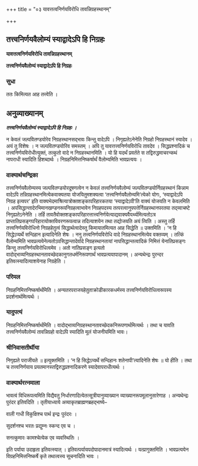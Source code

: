 +++
title = "०३ यावत्तत्वनिर्णयविरोधि तावन्निग्रहस्थानम्"

+++


## तत्त्वनिर्णयवैलोम्यं स्याद्वादेऽपि हि निग्रहः

**यावत्तत्वनिर्णयविरोधि तावन्निग्रहस्थानम्**

**तत्त्वनिर्णयवैलोम्यं स्याद्वादेऽपि हि निग्रहः**

### **सुधा**

ततः किमित्यत आह तत्त्वेति ।

## **अनुव्याख्यानम्**

***तत्त्वनिर्णयवैलोम्यं स्याद्वादेऽपि हि निग्रहः ।***

न केवलं जल्पवितण्डयोरेव निग्रहस्थानसद्भावः किन्तु वादेऽपि । निगृह्यतेऽनेनेति निग्रहो निग्रहस्थानं स्यादेव । अयं तु विशेषः । न जल्पवितण्डयोरिव समस्तम् । अपि तु यावत्तत्त्वनिर्णयविरोधि तावदेव । सिद्धप्रश्नादिकं च तत्त्वनिर्णयविरोधीत्युक्तं, तत्कुतो वादे न निग्रहस्थानमिति । यो हि यदर्थं प्रवर्तते स तद्विरुद्धमाचरन्कथं नापराधी स्यादिति हिशब्दार्थः । निग्रहनिमित्तनिष्कर्षार्थं वैलोम्यमिति भावप्रत्ययः ।

### **वाक्यार्थचन्द्रिका**

तत्त्वनिर्णयवैलोम्यस्य जल्पवितण्डयोरदूषणत्वेन न केवलं तत्त्वनिर्णयवैलोम्यं जल्पवितण्डयोर्निग्रहस्थानं किन्नाम वादेऽपि तन्निग्रहस्थानमित्येकवाक्यतया योजयितुमशक्यत्वा ‘तत्त्वनिर्णयवैलोम्यमि’त्येको योगः, ‘स्याद्वादेऽपि निग्रह इत्यपर’ इति वाक्यभेदमाश्रित्यात्रोक्तशङ्कापरिहारकतया ‘स्याद्वादेऽपी’ति वाक्यं योजयति न केवलमिति । अपसिद्धान्तादेरभिमानखण्डनरूपनिग्रहत्वाभावेन निग्रहपदस्य तत्परत्वानुपपत्तेर्निग्रहस्थानपरतया तद्य्वाचष्टे निगृह्यतेऽनेनेति । तर्हि तावतैवोक्तशङ्कापरिहारत्तात्त्वनिर्णयेत्याद्यवाक्यवैयर्थ्यमित्यतोऽत्र प्राप्तातिप्रसङ्गपरिहारायोक्तविवरणरूपत्वान्न तदित्याशयेन तथा तद्योजयति अयं त्विति । अस्तु तर्हि तत्त्वनिर्णयविरोधिनो निग्रहहेतुत्वं सिद्धार्थत्वादेस्तु किमायातमित्यत आह सिद्धेति ॥ उक्तमिति । ‘न हि सिद्धेऽप्यर्थे सन्दिहान इत्यादिनेति शेषः । ननु तत्त्वनिर्णयविरोधि वादे निग्रहस्थानमित्येव वक्तव्यम् । तत्किं वैलोम्यमिति भावप्रत्ययेनेत्यतोऽपसिद्धान्तादेर्वादे निग्रहस्थानतायां नापसिद्धान्तत्वादिकं निमित्तं येनातिप्रसङ्गः किन्तु तत्त्वनिर्णयविरोधित्वमेव । अतो नातिप्रसङ्ग इत्यतो वादोद्भाव्यनिग्रहस्थानतावच्छेदकानुगतधर्मनिरूपणार्थं भावप्रत्ययापादानम् । अन्यथेन्द्रः पुरन्दर इतिवत्स्यादित्याशयेनाह निग्रहेति ।

### **परिमल**

निग्रहनिमित्तनिष्कर्षार्थमिति । अन्यतरपराजयहेतुताक्रोडीकारकधर्मस्य तत्त्वनिर्णयविरोधित्वरूपस्य प्रदर्शनार्थमित्यर्थः ।

### **यादुपत्यं**

निग्रहनिमित्तनिष्कर्षार्थमिति । वादोद्भाव्यनिग्रहस्थानतावच्छेदकनिरूपणार्थमित्यर्थः । तथा च यावति तत्त्वनिर्णयवैलोम्यं तावन्निग्रहो वादेऽपि स्यादिति मूलं योजनीयमिति भावः।

### **श्रीनिवासतीर्थीया**

निगृह्यते पराजीयते ॥ इत्युक्तमिति । ‘न हि सिद्धेऽप्यर्थे सन्दिहानः शतेनापी’त्यादिनेति शेषः ॥ यो हीति । तथा च तत्त्वनिर्णयाय प्रयतमानस्तद्विरुद्धप्रश्नादिकरणे स्यादेवापराधीत्यर्थः ।

### **वाक्यार्थरत्नमाला**

भावत्वं विधिरूपत्वमिति विद्यैवतु निर्धारणादित्येतत्सूत्रीयानुव्याख्यान व्याख्यानरूपमूलानुसारेणाह । अन्यथेन्द्रः पुरंदर इतिवदिति । तृतीयाध्याये अव्याकृतब्राह्मणब्रहद्भाष्ये–

वाली गाधी विकुक्षिश्च पार्थ इन्द्रः पुरंदरः ।

सुदर्शनश्च भरतः प्रद्युम्नः स्कन्द एव च ।

सनत्कुमारः कामश्चेत्येक एव व्यवस्थितिः ।

इति पर्याया उदाहृता इतिवत्स्यात् । इतिवत्पर्यायपदोपादानमात्रं स्यादित्यर्थः । यत्प्रागुक्तमिति । भावप्रत्ययेन विग्रहनिमित्तनिष्कर्षे कृते तथात्वस्य सूचनादिति भावः ।

